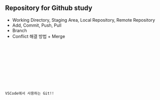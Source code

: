 ## Repository for Github study

- Working Directory, Staging Area, Local Repository, Remote Repository
- Add, Commit, Push, Pull
- Branch
- Conflict 해결 방법 + Merge

<code>
<!DOCTYPE html>
<html lang="en">
<head>
    <meta charset="UTF-8">
    <meta name="viewport" content="width=device-width, initial-scale=1.0">
    <title>충돌이 날까?</title>
</head>
<body>
    <p>VSCode에서 사용하는 Git!!</p>
</body>
</html> 
</code>
